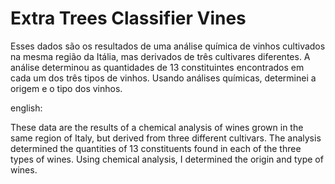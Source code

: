 # Extra Trees Classifier Vines

Esses dados são os resultados de uma análise química de vinhos cultivados na mesma região da Itália, mas derivados de três cultivares diferentes. A análise determinou as quantidades de 13 constituintes encontrados em cada um dos três tipos de vinhos. Usando análises químicas, determinei a origem e o tipo dos vinhos.

english:

These data are the results of a chemical analysis of wines grown in the same region of Italy, but derived from three different cultivars. The analysis determined the quantities of 13 constituents found in each of the three types of wines. Using chemical analysis, I determined the origin and type of wines.
